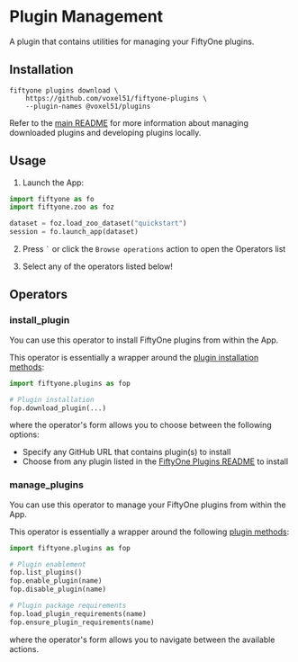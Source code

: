 # Plugin Management

A plugin that contains utilities for managing your FiftyOne plugins.

## Installation

```shell
fiftyone plugins download \
    https://github.com/voxel51/fiftyone-plugins \
    --plugin-names @voxel51/plugins
```

Refer to the [main README](https://github.com/voxel51/fiftyone-plugins) for
more information about managing downloaded plugins and developing plugins
locally.

## Usage

1.  Launch the App:

```py
import fiftyone as fo
import fiftyone.zoo as foz

dataset = foz.load_zoo_dataset("quickstart")
session = fo.launch_app(dataset)
```

2.  Press `` ` `` or click the `Browse operations` action to open the Operators
    list

3.  Select any of the operators listed below!

## Operators

### install_plugin

You can use this operator to install FiftyOne plugins from within the App.

This operator is essentially a wrapper around the
[plugin installation methods](https://docs.voxel51.com/plugins/using_plugins.html#id2):

```py
import fiftyone.plugins as fop

# Plugin installation
fop.download_plugin(...)
```

where the operator's form allows you to choose between the following options:

-   Specify any GitHub URL that contains plugin(s) to install
-   Choose from any plugin listed in the
    [FiftyOne Plugins README](https://github.com/voxel51/fiftyone-plugins) to
    install

### manage_plugins

You can use this operator to manage your FiftyOne plugins from within the App.

This operator is essentially a wrapper around the following
[plugin methods](https://docs.voxel51.com/plugins/using_plugins.html#managing-plugins):

```py
import fiftyone.plugins as fop

# Plugin enablement
fop.list_plugins()
fop.enable_plugin(name)
fop.disable_plugin(name)

# Plugin package requirements
fop.load_plugin_requirements(name)
fop.ensure_plugin_requirements(name)
```

where the operator's form allows you to navigate between the available actions.
